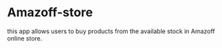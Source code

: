 # Amazoff-store
this app allows users to buy products from the available stock in Amazoff online store. 
